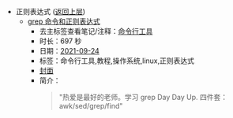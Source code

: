 - 正则表达式 ([返回上层](../))
    - [grep 命令和正则表达式](https://www.bilibili.com/video/BV15Q4y1C7zL)
        - 去主标签查看笔记/注释：[命令行工具](../markmap/命令行工具.html)
        - 时长：697 秒
        - 日期：[2021-09-24](../markmap/202109.html)
        - 标签：命令行工具,教程,操作系统,linux,正则表达式
        - [封面](http://i0.hdslb.com/bfs/archive/8ed1b8a68e35834b0cdb3a3fc1de20d0d32f2d75.jpg)
        - 简介：
            > "热爱是最好的老师。学习 grep Day Day Up. 
四件套： awk/sed/grep/find"

